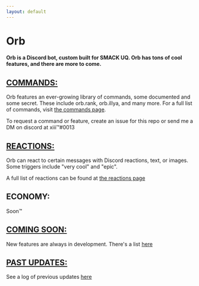 ```yaml
---
layout: default
---
```


# Orb
#### Orb is a Discord bot, custom built for SMACK UQ. Orb has tons of cool features, and there are more to come.

## [COMMANDS:](commands.md)
Orb features an ever-growing library of commands, some documented and some secret. These include orb.rank, orb.illya, and many more.
For a full list of commands, visit [the commands page](commands.md).

To request a command or feature, create an issue for this repo or send me a DM on discord at xiii™#0013

## [REACTIONS:](reactions.md)
Orb can react to certain messages with Discord reactions, text, or images. Some triggers include "very cool" and "epic".

A full list of reactions can be found at [the reactions page](reactions.md)

## ECONOMY:
Soon™

## [COMING SOON:](comingsoon.md)
New features are always in development. There's a list [here](comingsoon.md)

## [PAST UPDATES:](past.md)
See a log of previous updates [here](past.md)
